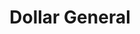 ---
title: "Dollar General"
url: /forest/dollar-general-east-lynchburg-salem-turnpike/
shop: variety store
---
